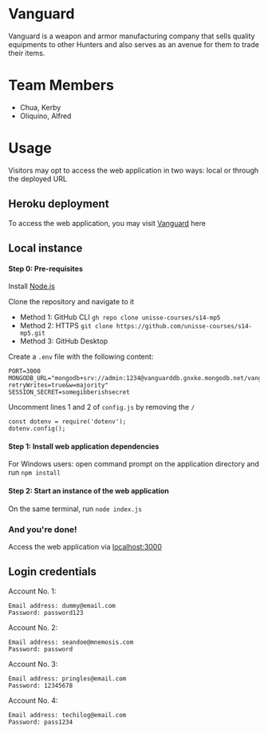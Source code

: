 # Vanguard

Vanguard is a weapon and armor manufacturing company that sells quality equipments to other Hunters and also serves as an avenue for them to trade their items.

# Team Members
* Chua, Kerby
* Oliquino, Alfred

# Usage
Visitors may opt to access the web application in two ways: local or through the deployed URL

## Heroku deployment
To access the web application, you may visit [Vanguard](https://ccapdev-vanguard.herokuapp.com/) here

## Local instance
#### Step 0: Pre-requisites
Install [Node.js](https://nodejs.org/en/)

Clone the repository and navigate to it
- Method 1: GitHub CLI
`gh repo clone unisse-courses/s14-mp5`
- Method 2: HTTPS
`git clone https://github.com/unisse-courses/s14-mp5.git`
- Method 3: GitHub Desktop

Create a `.env` file with the following content:
```
PORT=3000
MONGODB_URL="mongodb+srv://admin:1234@vanguarddb.gnxke.mongodb.net/vanguard?retryWrites=true&w=majority"
SESSION_SECRET=somegibberishsecret
```

Uncomment lines 1 and 2 of `config.js` by removing the `/`
```
const dotenv = require('dotenv');
dotenv.config();
```

#### Step 1: Install web application dependencies
For Windows users: open command prompt on the application directory and run `npm install`

#### Step 2: Start an instance of the web application
On the same terminal, run `node index.js`

### And you're done!
Access the web application via [localhost:3000](localhost:3000)

## Login credentials
Account No. 1:
```
Email address: dummy@email.com
Password: password123
```
Account No. 2:
```
Email address: seandoe@mnemosis.com
Password: password
```
Account No. 3:
```
Email address: pringles@email.com
Password: 12345678
```
Account No. 4:
```
Email address: techilog@email.com
Password: pass1234
```
